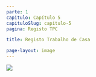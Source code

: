 ```yaml
---
parte: 1
capitulo: Capítulo 5
capituloSlug: capitulo-5
pagina: Registo TPC

title: Registo Trabalho de Casa

page-layout: image
---
```


<img src="{{site.baseurl}}/assets/graphics/content/formulario.png"/>